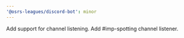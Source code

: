 ```yaml
---
'@osrs-leagues/discord-bot': minor
---
```


Add support for channel listening. Add #imp-spotting channel listener.
